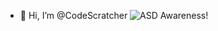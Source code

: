 - 👋 Hi, I’m @CodeScratcher
![ASD Awareness!](https://camo.githubusercontent.com/a869142b26d8f8d65e157afc329123a0ec4148cddcdbb53e9d5ee77f1bb146ff/68747470733a2f2f75706c6f61642e77696b696d656469612e6f72672f77696b6970656469612f636f6d6d6f6e732f7468756d622f342f34652f50617374656c5f4e6575726f6469766572736974795f53796d626f6c2e706e672f3132303070782d50617374656c5f4e6575726f6469766572736974795f53796d626f6c2e706e67)

<!---
CodeScratcher/CodeScratcher is a ✨ special ✨ repository because its `README.md` (this file) appears on your GitHub profile.
You can click the Preview link to take a look at your changes.
--->
